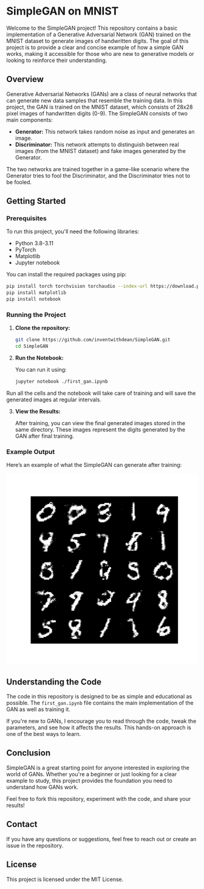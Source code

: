 # SimpleGAN on MNIST

Welcome to the SimpleGAN project! This repository contains a basic implementation of a Generative Adversarial Network (GAN) trained on the MNIST dataset to generate images of handwritten digits. The goal of this project is to provide a clear and concise example of how a simple GAN works, making it accessible for those who are new to generative models or looking to reinforce their understanding.

## Overview

Generative Adversarial Networks (GANs) are a class of neural networks that can generate new data samples that resemble the training data. In this project, the GAN is trained on the MNIST dataset, which consists of 28x28 pixel images of handwritten digits (0-9). The SimpleGAN consists of two main components:

- **Generator:** This network takes random noise as input and generates an image.
- **Discriminator:** This network attempts to distinguish between real images (from the MNIST dataset) and fake images generated by the Generator.

The two networks are trained together in a game-like scenario where the Generator tries to fool the Discriminator, and the Discriminator tries not to be fooled.

## Getting Started

### Prerequisites

To run this project, you'll need the following libraries:

- Python 3.8-3.11
- PyTorch
- Matplotlib
- Jupyter notebook

You can install the required packages using pip:

```bash
pip install torch torchvision torchaudio --index-url https://download.pytorch.org/whl/cu124
pip install matplotlib
pip install notebook
```

### Running the Project

1. **Clone the repository:**

   ```bash
   git clone https://github.com/inventwithdean/SimpleGAN.git
   cd SimpleGAN
   ```

2. **Run the Notebook:**

   You can run it using:

   ```bash
   jupyter notebook ./first_gan.ipynb
   ```

  Run all the cells and the notebook will take care of training and will save the generated images at regular intervals.

3. **View the Results:**

   After training, you can view the final generated images stored in the same directory. These images represent the digits generated by the GAN after final training.

### Example Output

Here’s an example of what the SimpleGAN can generate after training:

![Generated Digits](output.png)

## Understanding the Code

The code in this repository is designed to be as simple and educational as possible. The `first_gan.ipynb` file contains the main implementation of the GAN as well as training it.

If you're new to GANs, I encourage you to read through the code, tweak the parameters, and see how it affects the results. This hands-on approach is one of the best ways to learn.

## Conclusion

SimpleGAN is a great starting point for anyone interested in exploring the world of GANs. Whether you're a beginner or just looking for a clear example to study, this project provides the foundation you need to understand how GANs work.

Feel free to fork this repository, experiment with the code, and share your results!

## Contact

If you have any questions or suggestions, feel free to reach out or create an issue in the repository.

## License

This project is licensed under the MIT License.
